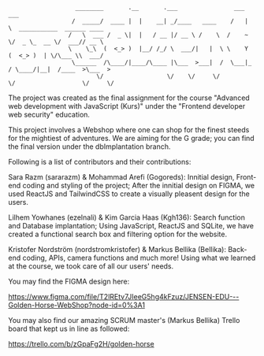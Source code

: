 
                       ________       .__       .___                ___ ___                             
                      /  _____/  ____ |  |    __| _/____   ____    /   |   \  ___________  ______ ____  
                     /   \  ___ /  _ \|  |   / __ |/ __ \ /    \  /    ~    \/  _ \_  __ \/  ___// __ \ 
                     \    \_\  (  <_> )  |__/ /_/ \  ___/|   |  \ \    Y    (  <_> )  | \/\___ \\  ___/ 
                      \______  /\____/|____/\____ |\___  >___|  /  \___|_  / \____/|__|  /____  >\___  >
                             \/                  \/    \/     \/         \/                   \/     \/ 


The project was created as the final assignment for the course "Advanced web development with JavaScript (Kurs)" under the "Frontend developer web security" education. 

This project involves a Webshop where one can shop for the finest steeds for the mightiest of adventures. We are aiming for the G grade; you can find the final version under the dbImplantation branch.

Following is a list of contributors and their contributions:

Sara Razm (sararazm) & Mohammad Arefi (Gogoreds): Innitial design, Front-end coding and styling of the project; After the innitial design on FIGMA, we used ReactJS and TailwindCSS to create a visually pleasent design for the users.

Lilhem Yowhanes (ezelnali) & Kim Garcia Haas (Kgh136): Search function and Database implantation; Using JavaScript, ReactJS and SQLite, we have created a functional search box and filtering option for the website.

Kristofer Nordström (nordstromkristofer) & Markus Bellika (Bellika): Back-end coding, APIs, camera functions and much more! Using what we learned at the course, we took care of all our users' needs.

You may find the FIGMA design here:

https://www.figma.com/file/T2lREtv7JIeeG5hg4kFzuz/JENSEN-EDU---Golden-Horse-WebShop?node-id=0%3A1

You may also find our amazing SCRUM master's (Markus Bellika) Trello board that kept us in line as followed:

https://trello.com/b/zGpaFg2H/golden-horse


